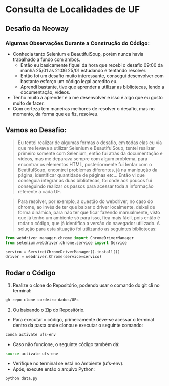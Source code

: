 # Consulta de Localidades de UF
## Desafio da Neoway
 
### Algumas Observações Durante a Construção do Código:
* Conhecia tanto Selenium e BeautifulSoup, porém nunca havia trabalhado a fundo com ambos.
  * Então eu basicamente fiquei da hora que recebi o desafio 09:00 da manhã 25/01 às 21:06 25/01 estudando e tentando resolver.
  * Então foi um desafio muito interessante, consegui desenvolver com bastante esforço um código legal acredito eu.
  * Aprendi bastante, tive que aprender a utilizar as bibliotecas, lendo a documentação, vídeos.
* Tenho muito a aprender e a me desenvolver e isso é algo que eu gosto muito de fazer.
* Com certeza tem maneiras melhores de resolver o desafio, mas no momento, da forma que eu fiz, resolveu.

## Vamos ao Desafio:

> Eu tentei realizar de algumas formas o desafio, em todas elas eu via que me levava a utilizar Selenium e BeautifulSoup,
>tentei realizar primeiro somente com Selenium, então fui atrás da documentação e vídeos, mas me deparava sempre com algum problema, para encontrar os elementos HTML, posteriormente fui tentar com o BeatifulSoup, encontrei problemas diferentes, já na manipução da página, identificar quantidade de páginas etc...
>Então vi que conseguia integrar as duas bibliotecas, foi onde aos poucos fui conseguindo realizar os passos para acessar toda a informação referente a cada UF.

>Para resolver, por exemplo, a questão do webdriver, no caso do chrome, ao invés de ter que baixar o driver localmente, deixei de forma dinâmica, para não ter que ficar fazendo manualmente, visto que já tenho um ambiente só para isso, fica mais fácil, pois então é rodar o código, que já identifica a versão do navegador utilizado. A solução para esta situação foi utilizando as seguintes bibliotecas:
```py
from webdriver_manager.chrome import ChromeDriverManager
from selenium.webdriver.chrome.service import Service

servico = Service(ChromeDriverManager().install())
driver = webdriver.Chrome(service=servico)
```

## Rodar o Código

1. Realize o clone do Repositório, podendo usar o comando do git cli no terminal:
```sh
gh repo clone cordeiro-dados/UFs
```
2. Ou baixando o Zip do Repositório.

* Para executar o código, primeiramente deve-se acessar o terminal dentro da pasta onde clonou e executar o seguinte comando:
```sh
conda activate ufs-env
```
* Caso não funcione, o seguinte código também dá:
```sh
source activate ufs-env
```
* Verifique no terminal se está no Ambiente (ufs-env).
* Após, execute então o arquivo Python:
```sh
python data.py
```
